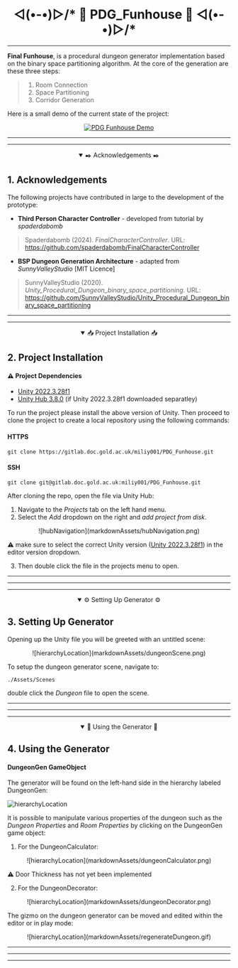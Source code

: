 # <div align="center"> ◅(•-•)▻/* 🧱 PDG_Funhouse 🧱 ◅(•-•)▻/* </div>
---

**Final Funhouse**, is a procedural dungeon generator implementation based on the binary space partitioning algorithm. At the core of the generation are these three steps:


> <ol>
> <li> Room Connection </li>
> <li> Space Partitioning </li>
> <li> Corridor Generation </li>
> </ol>

Here is a small demo of the current state of the project:

<div align="center">

[![PDG Funhouse Demo](https://img.youtube.com/vi/709TQdN045I/0.jpg)](https://www.youtube.com/watch?v=709TQdN045I&ab_channel=SHTOA)

</div>

---
--- 

<details open>
<summary align="center"> 
✒️ Acknowledgements ✒️ 
</summary>

## 1. Acknowledgements

The following projects have contributed in large to the development of the prototype:

- **Third Person Character Controller** - developed from tutorial by *spaderdabomb*

> Spaderdabomb (2024). *FinalCharacterController*. URL: https://github.com/spaderdabomb/FinalCharacterController

- **BSP Dungeon Generation Architecture** - adapted from *SunnyValleyStudio* [MIT Licence]

> SunnyValleyStudio (2020). *Unity_Procedural_Dungeon_binary_space_partitioning*. URL: https://github.com/SunnyValleyStudio/Unity_Procedural_Dungeon_binary_space_partitioning


</details>

---

--- 

<details open>

<summary align="center">📥 Project Installation 📥</summary>

## 2. Project Installation


#### :warning: Project Dependencies
- [Unity 2022.3.28f1](https://unity.com/releases/editor/whats-new/2022.3.28#notes)
- [Unity Hub 3.8.0](https://docs.unity3d.com/hub/manual/InstallHub.html) (if Unity 2022.3.28f1 downloaded separatley)

To run the project please install the above version of Unity. Then proceed to clone the project to create a local repository using the following commands:

#### HTTPS 
```   
git clone https://gitlab.doc.gold.ac.uk/miliy001/PDG_Funhouse.git 
```  

#### SSH
```   
git clone git@gitlab.doc.gold.ac.uk:miliy001/PDG_Funhouse.git
```
After cloning the repo, open the file via Unity Hub: 
1. Navigate to the _Projects_ tab on the left hand menu. 
2. Select the _Add_ dropdown on the right and _add project from disk_. 

<div align="center">
![hubNavigation](markdownAssets/hubNavigation.png)
</div>

:warning: make sure to select the correct Unity version ([Unity 2022.3.28f1](https://unity.com/releases/editor/whats-new/2022.3.28#notes)) in the editor version dropdown.

3. Then double click the file in the projects menu to open.

---

</details>

---
---

<details open>
<summary align="center">⚙️ Setting Up Generator ⚙️</summary>

## 3. Setting Up Generator


Opening up the Unity file you will be greeted with an untitled scene:

<div align="center">
![hierarchyLocation](markdownAssets/dungeonScene.png)
</div>

To setup the dungeon generator scene, navigate to:

```  
./Assets/Scenes
```  

double click the _Dungeon_ file to open the scene.


---

</details>


---
---

<details open>
<summary align="center"> 🧱 Using the Generator 🧱 </summary>

## 4. Using the Generator

#### DungeonGen GameObject
The generator will be found on the left-hand side in the hierarchy labeled DungeonGen:

![hierarchyLocation](markdownAssets/DungeonGenLoc.png)

It is possible to manipulate various properties of the dungeon such as the _Dungeon Properties_ and _Room Properties_ by clicking on the DungeonGen game object:

1. For the DungeonCalculator:

<div align="center">
![hierarchyLocation](markdownAssets/dungeonCalculator.png)
</div>

:warning: Door Thickness has not yet been implemented

2. For the DungeonDecorator:

<div align="center">
![hierarchyLocation](markdownAssets/dungeonDecorator.png)
</div>

The gizmo on the dungeon generator can be moved and edited within the editor or in play mode:

<div align="center">
![hierarchyLocation](markdownAssets/regenerateDungeon.gif)
</div>

---

</details>

---
---
